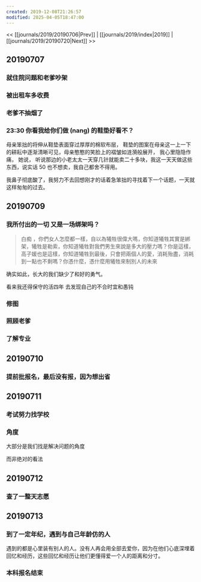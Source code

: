 ```yaml
---
created: 2019-12-08T21:26:57
modified: 2025-04-05T18:47:00
---
```


<< [[journals/2019/20190706|Prev]] | [[journals/2019/index|2019]] | [[journals/2019/20190720|Next]] >>

## 20190707
### 就住院问题和老爹吵架

### 被出租车多收费
### 老爹不抽烟了

### 23:30 你看我给你们做 (nang) 的鞋垫好看不？

母亲笨拙的将伸从鞋垫表面穿过厚厚的棉软布层， 鞋垫的图案在母亲这一上一下的耕耘中逐渐清晰可见，母亲憨憨的笑脸上的褶皱如涟漪般展开， 我心里隐隐作痛， 她说， 听说那边的小老太太一天穿几针就能卖二十多块，我这一天天做这些东西，说实话 50 也不想卖，我自己都舍不得用。

我鼻子彻底酸了，我努力不去回想刚才的话着急笨拙的寻找着下一个话题，一天就这样匆匆的过去。

## 20190709

### 我所付出的一切 又是一场绑架吗？

> 白痴 ，你們女人怎麼都一樣，自以為犧牲很偉大嗎，你知道犧牲其實是綁架，犧牲是勒索，你知道犧牲對我們男生來說是多大的壓力嗎？你是這樣，高子媛也是這樣，你知道犧牲到最後，只會把兩個人的愛，消耗殆盡，消耗到一點也不剩嗎？你憑什麼，憑什麼用犧牲來制別人的未來

确实如此，长大的我们缺少了和好的勇气。

看来我还得保守的活四年 去发现自己的不合时宜和愚钝

### 修图
### 照顾老爹
### 了解专业

## 20190710

### 提前批报名，最后没有报，因为想出省

## 20190711

### 考试努力找学校
### 角度

大部分是我们找是解决问题的角度

而非绝对的看法

## 20190712

### 查了一整天志愿
## 20190713

### 到了一定年纪，遇到与自己年龄仿的人

遇到的都是心里装有别人的人。没有人再会用全部去爱你，因为在他们心底深埋着回忆和经历，这些回忆和经历让他们更懂得爱一个人的距离和分寸。

### 本科报名结束
